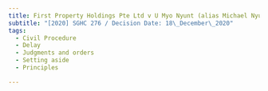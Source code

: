 ```yaml
---
title: First Property Holdings Pte Ltd v U Myo Nyunt (alias Michael Nyunt )
subtitle: "[2020] SGHC 276 / Decision Date: 18\_December\_2020"
tags:
  - Civil Procedure
  - Delay
  - Judgments and orders
  - Setting aside
  - Principles

---
```

